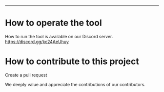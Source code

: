 <img src="">




---
# How to operate the tool
How to run the tool is available on our Discord server.
https://discord.gg/kc24AeUhuy
# How to contribute to this project
Create a pull request

We deeply value and appreciate the contributions of our contributors.
